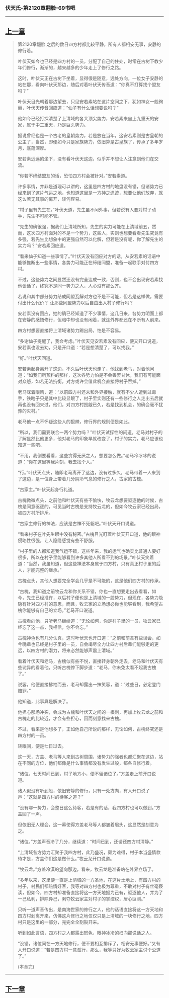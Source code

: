 ### 伏天氏-第2120章翻脸-69书吧

--------
[上一章](./9b6974635af84a1b1aad50542f9eeaa5.md)
--------


>
>
>
>第2120章翻脸
>之后的数日四方村都比较平静，所有人都相安无事，安静的修行着。
>
>叶伏天如今也已经是四方村的一员，分配了自己的住处，时常在古树下教少年们修行，渐渐的，越来越多的少年走上了修行之路。
>
>这时，叶伏天正在古树下坐着，显得很是随意，远处方向，一位女子安静的站在那，看向叶伏天那边，随后对着叶伏天传音道：“你真不打算找个盟友吗？”
>
>叶伏天目光朝着那边望去，只见安若素站在这片空间之下，犹如神女一般绚丽，叶伏天传音回应道：“仙子有什么话想要说吗？”
>
>他如今已经打探清楚了上清域的各大顶尖势力，安若素来自上九重天的安家，属于中三重天，乃是巨头势力。
>
>据说曾经也是一个古老的皇朝势力，若是放在当年，这安若素则是古皇朝的公主了，当然，即便如今只是家族势力，依旧算是古皇族了，传承了多年岁月，底蕴深厚。
>
>安若素远远的坐下，没有看叶伏天这边，似乎并不想让人注意到他们在交流。
>
>“你若不缔结盟友的话，恐怕四方村会被针对。”安若素道。
>
>许多事情，并非是道理可以讲的，这里是四方村的地盘没有错，但诸势力已经来到了这片气运之地，也知道这里是一方神之遗迹，想要让他们放弃，就这么若无其事的离开，谈何容易。
>
>“村子里有先生在。”叶伏天道，先生虽不问外事，但若说有人要对村子动手，先生不可能不管。
>
>“先生的确很强，据我们上清域所知，先生的实力可能在上清域前五，然而，这次四方村面对的不是一个势力，这些人，实则也想要看看先生究竟有多强，若先生比想象中的更强自然可以化解，但若是没有呢，你了解先生的实力吗？”安若素回应道。
>
>“看来仙子知道一些事情了。”叶伏天没有回应对方的话，从安若素的话语中能够推断出一些事情，各势力可能正在缔结同盟，准备一起联手对付四方村。
>
>不过，这些势力之间显然还没有完全达成一致，否则，也不会出现安若素找他谈话了，终究不是同一势力之人，人心没有那么齐。
>
>若说和其中部分势力结成同盟瓦解对方也不是不可能，但若是这样做，需要付出什么代价？
>让那些同盟势力以后自由出入村子修行吗？
>
>安若素没有回应，她的确已经知道了不少事情，这几日来，各势力明面上都在安静的感悟修行，但暗中却也没有闲着，就连外界都还在不断有人前来。
>
>四方村想要直接将上清域诸势力踢出局，怕是不容易。
>
>“多谢仙子提醒了，我会考虑。”叶伏天见安若素没有回应，便又开口说道，安若素也没去劝，只是开口道：“若是想清楚了，可以找我。”
>
>“好。”叶伏天回道。
>
>安若素起身离开了这边，不久后叶伏天也走了，他找到老马，对着他问道：“如我们所预料的那样，这次各势力怕是不会善罢甘休，我们有可能面对众怒，如若无法抗衡，对方或许会借此机会直接将村子吞掉。”
>
>老马眯着眼睛，道：“以前四方村还未和外界接触，就有不少人遭到过毒手，铁瞎子只是其中比较显眼了，村子里实则还有一些修行之人走出去后就再也没有回来过，他们，对四方村觊觎已久，若是找到机会，的确会毫不犹豫的灭村。”
>
>老马他一点不怀疑这些人的狠辣，修行界的规则便是如此。
>
>“所以，我们需要联合一两个势力吗？”叶伏天试探性的问道，老马对村子的了解显然比他更多，他对老马的印象早就改变了，村子的实力，老马应该也知道一些吧。
>
>“不用，我倒要看看，这些贪得无厌之人，想要怎么做。”老马冷冰冰的说道：“你在这里等我片刻，我去找个人。”
>
>“行。”叶伏天点头，随即老马离开了这边，没有过多久，老马带着一人来到了这边，是一位身上带着几分阴冷气息的修行之人，古家的古槐。
>
>“古家主。”叶伏天起身行礼道。
>
>古槐微微点头，之前他和叶伏天有些不愉快，牧云龙想要驱逐他的时候，古槐是同意驱逐的，可见当时古槐是支持牧云龙的，但如今牧云家已经出局，被四方村所排斥。
>
>“古家主修行的神法，应该是古神不死躯吧。”叶伏天开口说道。
>
>“看来村子在叶先生眼中没有秘密。”古槐目光盯着叶伏天开口道，他的眼神侵略性很强，让人隐隐感觉有些不舒服。
>
>“村子里的人都知道我气运不错，这些年来，我的运气也确实比普通人要好很多，所以在村子里能够看到许多其他人所看不到的场景。”叶伏天笑着道：“当然，我虽知道，但这些神法本身属于四方村，只有真正村子里的后人，才能完整的继承。”
>
>古槐点头，其他人想要完全学会几乎是不可能的，这是他们四方村的传承。
>
>“古槐，我知道之前牧云龙和你关系不错，你也一直想要走出去看看，如今，先生已经准许，以后村子便也是上清域的一股势力，但现在，各势力隐隐有针对四方村的意思，而且，牧云家的立场想必你也能够看到，我希望古槐你能够有自己的立场。”老马开口说道。
>
>古槐看向他，只听老马继续道：“无论如何，你是村子里的一员，牧云家已经忘了这一点，我相信，你不会忘。”
>
>古槐神色也有几分认真，这时叶伏天也开口道：“之前和前辈有些误会，如今晚辈也已经是村子里的一员，自会竭尽全力让四方村后辈们能够走的更远，以四方村的潜力，将来必然能够声震上清域。”
>
>看着叶伏天和老马，古槐似有些不悦，直接转身朝外走去，老马和叶伏天有些诧异的看着他，只听古槐停下脚步道：“老马，你未免太看不起我古槐了。”
>
>说罢，他便直接拂袖而去，老马却露出一抹笑容，道：“过些日，必定登门赔罪。”
>
>他知道，此事算是解决了。
>
>他担心那场冲突，会成为古槐和叶伏天之间的一根刺，再加上牧云龙之前和古槐走的比较近，才会有些担心，因而刻意找来古槐。
>
>不过，看来是他想多了，正如他自己所说的那样，无论如何，古槐终究还是四方村的一员。
>
>转眼间，便是七日过去。
>
>这一天，方盖、老马等人来到古树周围，诸势力的强者也都汇聚在这边，站在不同的方位，他们都像是什么事情都没有发生过般，都各自修行着。
>
>“诸位，七天时间已到，村子地方小，便不留诸位了。”方盖走上前开口说道。
>
>诸人似没有听到般，依旧安静的修行，只有一处方向，有人开口说了声：“这就是四方村的待客之道？”
>
>“没有哪一势力，会整日这么待客，若是有的话，我四方村也可以做到。”方盖回了一声。
>
>但依旧无人理会，这一幕使得方盖老马等人都皱着眉头，这显然是刻意为之。
>
>“诸位。”方盖声音冷了几分，继续道：“时间已到，还请还四方村清静。”
>
>“上清域各方势力汇聚于我四方村，此乃盛况，颇为难得，村子本当盛情款待才是，方盖你们这是做什么。”牧云龙开口说道。
>
>“牧云龙。”方盖冷漠的望向那边，看来，牧云龙是准备站在外界立场了。
>
>“多年以来，这里便一直是上清域的一方圣地，在这片土地上，有四方村的村子，村民们都热情好客，我等对四方村也极为尊重，不敢对村子有丝毫亵渎，但如今，四方村却准备直接将这一方天地据为己有，驱逐他人，并为了一己私利，排除异己，剥夺牧云家主对村子的掌控权，居心叵测。”
>
>只听一道声音传出，是南海世家的修行之人，他的话语直接将这一方天地和四方村剥离开来，仿佛这片修行之地仅仅只是上清域的一块修行之地，四方村只是这里的一部分，完完全全割裂开来。
>
>听到如此言语，四方村之人都露出怒色，眼神冰冷的扫向那说话之人。
>
>“没错，诸位同在一方天地修行，便不要相互排斥了，相安无事便好。”又有人开口说道：“若是四方村一意孤行，那么，我等只好为牧云家主讨个公道了。”
>
>(本章完)
>
>

--------
[下一章](./f7a13d4d401555abd1aa72af307d642a.md)
--------
